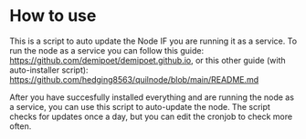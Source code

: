 # How to use
This is a script to auto update the Node IF you are running it as a service.
To run the node as a service you can follow this guide: https://github.com/demipoet/demipoet.github.io, or this other guide (with auto-installer script): https://github.com/hedging8563/quilnode/blob/main/README.md

After you have succesfully installed everything and are running the node as a service, you can use this script to auto-update the node. The script checks for updates once a day, but you can edit the cronjob to check more often.
